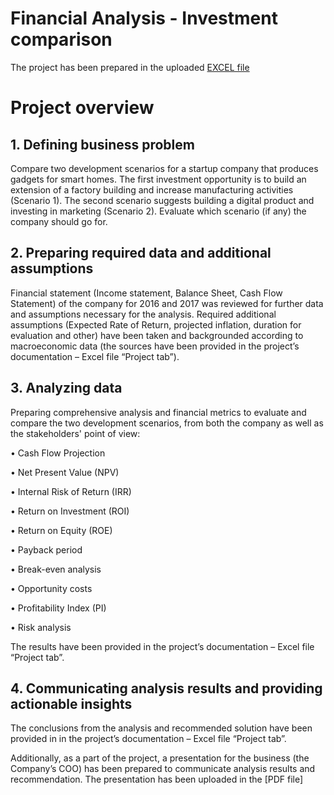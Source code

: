 # Financial Analysis - Investment comparison

The project has been prepared in the uploaded [EXCEL file](https://github.com/PatrycjaDanilczuk/Financial-Analysis-Investment-comparison/blob/main/1.%20Financial%20Analyst_project_pdanil_20.05.2024.xlsx)

# Project overview
## 1. Defining business problem
Compare two development scenarios for a startup company that produces gadgets for smart homes. 
The first investment opportunity is to build an extension of a factory building and increase manufacturing activities (Scenario 1). The second scenario suggests building a digital product and investing in marketing (Scenario 2). 
Evaluate which scenario (if any) the company should go for.

## 2.	Preparing required data and additional assumptions
Financial statement (Income statement, Balance Sheet, Cash Flow Statement) of the company for 2016 and 2017 was reviewed for further data and assumptions necessary for the analysis.
Required additional assumptions (Expected Rate of Return, projected inflation, duration for evaluation and other) have been taken and backgrounded according to macroeconomic data (the sources have been provided in the project’s documentation – Excel file “Project tab”).

## 3. Analyzing data
Preparing comprehensive analysis and financial metrics to evaluate and compare the two development scenarios, from both the company as well as the stakeholders' point of view:

•	Cash Flow Projection

•	Net Present Value (NPV)

•	Internal Risk of Return (IRR)

•	Return on Investment (ROI)

•	Return on Equity (ROE)

•	Payback period

•	Break-even analysis

•	Opportunity costs

•	Profitability Index (PI)

•	Risk analysis

The results have been provided in the project’s documentation – Excel file “Project tab”.

## 4. Communicating analysis results and providing actionable insights
The conclusions from the analysis and recommended solution have been provided in in the project’s documentation – Excel file “Project tab”.

Additionally, as a part of the project, a presentation for the business (the Company’s COO) has been prepared to communicate analysis results and recommendation. The presentation has been uploaded in the [PDF file]
